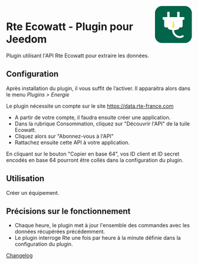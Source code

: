 <img align="right" src="../images/rteEcowatt_icon.png" width="100">

# Rte Ecowatt - Plugin pour Jeedom

Plugin utilisant l'API Rte Ecowatt pour extraire les données.

## Configuration

Après installation du plugin, il vous suffit de l’activer.
Il apparaitra alors dans le menu *Plugins > Energie*

Le plugin nécessite un compte sur le site https://data.rte-france.com
- A partir de votre compte, il faudra ensuite créer une application.
- Dans la rubrique Consommation, cliquez sur "Découvrir l'API" de la tuile Ecowatt.
- Cliquez alors sur "Abonnez-vous à l'API"
- Rattachez ensuite cette API à votre application.

En cliquant sur le bouton "Copier en base 64", vos ID client et ID secret encodés en base 64 pourront être collés dans la configuration du plugin. 


## Utilisation

Créer un équipement.


## Précisions sur le fonctionnement

- Chaque heure, le plugin met à jour l'ensemble des commandes avec les données récupérées précédemment.
- Le plugin interroge Rte une fois par heure à la minute définie dans la configuration du plugin.


[Changelog](changelog.md)

